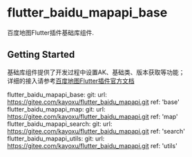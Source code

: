 # flutter_baidu_mapapi_base

<!-- A Flutter plugin for BaiduMap_Base. -->
百度地图Flutter插件基础库组件.

## Getting Started

基础库组件提供了开发过程中设置AK、基础类、版本获取等功能；  
详细的接入请参考[百度地图Flutter插件官方文档](https://lbsyun.baidu.com/index.php?title=flutter/loc)

 
  flutter_baidu_mapapi_base:
    git:
      url: https://gitee.com/kayoxu/flutter_baidu_mapapi.git
      ref: 'base'
  flutter_baidu_mapapi_map:
    git:
      url: https://gitee.com/kayoxu/flutter_baidu_mapapi.git
      ref: 'map'
  flutter_baidu_mapapi_search:
    git:
      url: https://gitee.com/kayoxu/flutter_baidu_mapapi.git
      ref: 'search'
  flutter_baidu_mapapi_utils:
    git:
      url: https://gitee.com/kayoxu/flutter_baidu_mapapi.git
      ref: 'utils'
